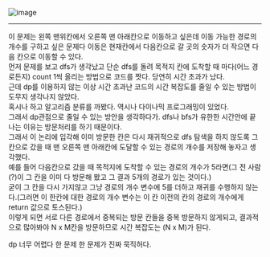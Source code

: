 ![image](https://user-images.githubusercontent.com/92637789/221116776-1cee49fd-a675-49a2-b78c-fbf5e3855af3.png)

---------

이 문제는 왼쪽 맨위칸에서 오른쪽 맨 아래칸으로 이동하고 싶은데 이동 가능한 경로의 개수를 구하고  싶은 문제다 이동은 현재칸에서 다음칸으로 갈 곳의 숫자가 더 작으면 다음 칸으로
이동할 수 있다.    
먼저 문제를 보고 dfs가 생각났고 단순 dfs를 돌려 목적지 칸에 도착할 때 마다(어느 경로든지) count 1씩 올리는 방법으로 코드를 짯다. 당연히 시간 초과가 났다.   
근데 dp를 이용하지 않는 이상 시간 초과난 코드의 시간 복잡도를 줄일 수 있는 방법이 도무지 생각나지 않았다.   
혹시나 하고 알고리즘 분류를 까봤다. 역시나 다이나믹 프로그래밍이 있었다.   
그래서 dp관점으로 줄일 수 있는 방안을 생각하다가. dfs나 bfs가 유한한 시간안에 끝나는 이유는 방문처리를 하기 때문이다.   
그래서 이 논리에 입각해 이미 방문한 칸은 다시 재귀적으로 dfs 탐색을 하지 않도록 그 칸으로 갔을 때 맨 오른쪽 맨 아래칸에 도달할 수 있는 경로의 개수를 저장해 놓자고 생각했다.   
예를 들어 다음칸으로 갔을 때 목적지에 도착할 수 있는 경로의 개수가 5라면(그 전 사람(?)이 그 칸을 이미 다 방문해 봤고 그 결과 5개의 경로가 있는 것이다.)   
굳이 그 칸을 다시 가지않고 그냥 경로의 개수 변수에 5를 더하고 재귀를 수행하지 않는다.(그러면 이 한칸에 대한 경로의 개수 변수는 이 칸 이전의 칸의 경로의 개수에게 return 값으로 토스된다.)   
이렇게 되면 서로 다른 경로에서 중복되는 방문 칸들을 중복 방문하지 않게되고, 결과적으로 많아봐야 N x M칸을 방문하므로 시간 복잡도는 (N x M)가 된다.

dp 너무 어렵다 한 문제 한 문제가 진짜 묵직허다.
